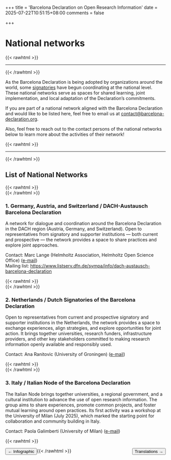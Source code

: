 +++
title = 'Barcelona Declaration on Open Research Information'
date = 2025-07-22T10:51:15+08:00
comments = false

+++

# National networks
{{< rawhtml >}}
<hr class="small">
{{< /rawhtml >}}

As the Barcelona Declaration is being adopted by organizations around the world, some [signatories](/signatories) have begun coordinating at the national level. These national networks serve as spaces for shared learning, joint implementation, and local adaptation of the Declaration’s commitments.

If you are part of a national network aligned with the Barcelona Declaration and would like to be listed here, feel free to email us at contact@barcelona-declaration.org.

Also, feel free to reach out to the contact persons of the national networks below to learn more about the activities of their network! 

{{< rawhtml >}}
<br>
<hr class="small">
{{< /rawhtml >}}

## List of National Networks  
{{< rawhtml >}}
<br>
{{< /rawhtml >}}

### 1. Germany, Austria, and Switzerland / DACH-Austausch Barcelona Declaration
  
A network for dialogue and coordination around the Barcelona Declaration in the DACH region (Austria, Germany, and Switzerland). Open to representatives from signatory and supporter institutions — both current and prospective — the network provides a space to share practices and explore joint approaches.  
  
Contact: Marc Lange (Helmholtz Association, Helmholtz Open Science Office) ([e-mail](mailto:marc.lange@os.helmholtz.de))  
Mailing list: https://www.listserv.dfn.de/sympa/info/dach-austausch-barcelona-declaration

{{< rawhtml >}}
<br>
{{< /rawhtml >}}

### 2. Netherlands / Dutch Signatories of the Barcelona Declaration

Open to representatives from current and prospective signatory and supporter institutions in the Netherlands, the network provides a space to exchange experiences, align strategies, and explore opportunities for joint action. It brings together universities, research funders, infrastructure providers, and other key stakeholders committed to making research information openly available and responsibly used.
  
Contact: Ana Ranitovic (University of Groningen) ([e-mail](a.ranitovic@rug.nl))

{{< rawhtml >}}
<br>
{{< /rawhtml >}}

### 3. Italy / Italian Node of the Barcelona Declaration

The Italian Node brings together universities, a regional government, and a cultural institution to advance the use of open research information. The group aims to share experiences, promote common projects, and foster mutual learning around open practices. Its first activity was a workshop at the University of Milan (July 2025), which marked the starting point for collaboration and community building in Italy.

Contact: Paola Galimberti (University of Milan) ([e-mail](paola.galimberti@unimi.it))

{{< rawhtml >}}



<button style="float:left" onclick="document.location='/infographic'">&larr; Infographic</button> 

<button style="float:right" onclick="document.location='/translations'">Translations &rarr;</button> 

{{< /rawhtml >}}
